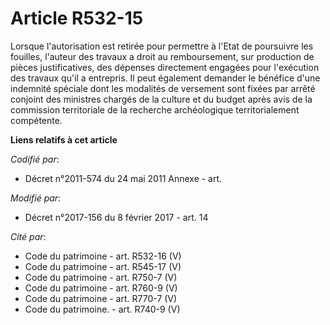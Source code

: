 # Article R532-15

Lorsque l'autorisation est retirée pour permettre à l'Etat de poursuivre les fouilles, l'auteur des travaux a droit au
remboursement, sur production de pièces justificatives, des dépenses directement engagées pour l'exécution des travaux qu'il
a entrepris. Il peut également demander le bénéfice d'une indemnité spéciale dont les modalités de versement sont fixées par
arrêté conjoint des ministres chargés de la culture et du budget après avis de la     commission territoriale de la recherche
archéologique territorialement compétente.

**Liens relatifs à cet article**

_Codifié par_:

  - Décret n°2011-574 du 24 mai 2011 Annexe - art.

_Modifié par_:

  - Décret n°2017-156 du 8 février 2017 - art. 14

_Cité par_:

  - Code du patrimoine - art. R532-16 (V)
  - Code du patrimoine - art. R545-17 (V)
  - Code du patrimoine - art. R750-7 (V)
  - Code du patrimoine - art. R760-9 (V)
  - Code du patrimoine - art. R770-7 (V)
  - Code du patrimoine. - art. R740-9 (V)
